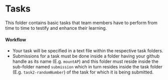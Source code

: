 # Tasks

This folder contains basic tasks that team members have to perform from time to time to testify and enhance their learning.

#### Workflow

* Your task will be specified in a text file within the respective task folders.
* Submissions for a task must be done inside a folder having your github handle as its name (E.g. `mountAP`) and this folder must reside inside the sub-folder named `submission` which in turn resides inside the task folder (E.g. `task2-randomNumber`) of the task for which it is being submitted.
